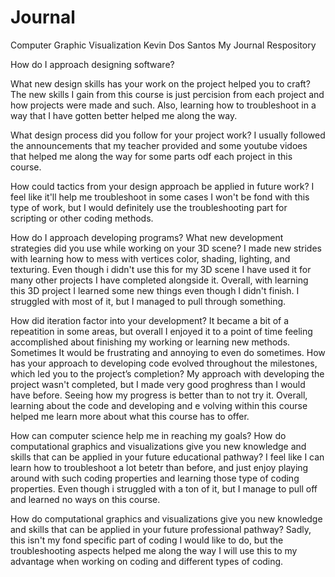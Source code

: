 # Journal
Computer Graphic Visualization
Kevin Dos Santos 
My Journal Respository

How do I approach designing software?

What new design skills has your work on the project helped you to craft? 
The new skills I gain from this course is just percision from each project and how projects were made and such. Also, learning how to troubleshoot in a way that I have gotten better helped me along the way.

What design process did you follow for your project work?
I usually followed the announcements that my teacher provided and some youtube vidoes that helped me along the way for some parts odf each project in this course.

How could tactics from your design approach be applied in future work?
I feel like it'll help me troubleshoot in some cases I won't be fond with this type of work, but I would definitely use the troubleshooting part for scripting or other coding methods.

How do I approach developing programs?
What new development strategies did you use while working on your 3D scene?
I made new strides with learning how to mess with vertices color, shading, lighting, and texturing. Even though i didn't use this for my 3D scene I have used it for many other projects I have completed alongside it. Overall, with learning this 3D project I learned some new things even though I didn't finish. I struggled with most of it, but I managed to pull through something.

How did iteration factor into your development?
It became a bit of a repeatition in some areas, but overall I enjoyed it to a point of time feeling accomplished about finishing my working or learning new methods. Sometimes It would be frustrating and annoying to even do sometimes.
How has your approach to developing code evolved throughout the milestones, which led you to the project’s completion?
My approach with developing the project wasn't completed, but I made very good proghress than I would have before. Seeing how my progress is better than to not try it. Overall, learning about the code and developing and e volving within this course helped me learn more about what this course has to offer.

How can computer science help me in reaching my goals?
How do computational graphics and visualizations give you new knowledge and skills that can be applied in your future educational pathway?
I feel like I can learn how to troubleshoot a lot betetr than before, and just enjoy playing around with such coding properties and learning those type of coding properties. Even though i struggled with a ton of it, but I manage to pull off and learned no ways on this course. 

How do computational graphics and visualizations give you new knowledge and skills that can be applied in your future professional pathway?
Sadly, this isn't my fond specific part of coding I would like to do, but the troubleshooting aspects helped me along the way I will use this to my advantage when working on coding and different types of coding.
